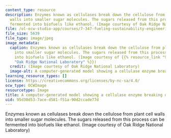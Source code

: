 ```yaml
---
content_type: resource
description: Enzymes known as cellulases break down the cellulose from plant cell
  walls into smaller sugar molecules. The sugars released from this process can be
  fermented into biofuels like ethanol. (Image courtesy of Oak Ridge National Laboratory)
file: /ol-ocw-studio-app/courses/7-347-fueling-sustainability-engineering-microbial-systems-for-biofuel-production-spring-2011/95d30d537aced581f51a90d2ccade77d_7-347s11-th.jpg
file_size: 5639
file_type: image/jpeg
image_metadata:
  caption: Enzymes known as cellulases break down the cellulose from plant cell walls
    into smaller sugar molecules. The sugars released from this process can be fermented
    into biofuels like ethanol. (Image courtesy of {{% resource_link "93795c87-8b9b-4963-96c6-7a3372d4420b"
    "Oak Ridge National Laboratory" %}})
  credit: (Image courtesy of Oak Ridge National Laboratory)
  image-alt: A computer-generated model showing a cellulase enzyme breaking down cellulose.
learning_resource_types: []
license: https://creativecommons.org/licenses/by-nc-sa/4.0/
ocw_type: OCWImage
resourcetype: Image
title: A computer-generated model showing a cellulase enzyme breaking down cellulose
uid: 95d30d53-7ace-d581-f51a-90d2ccade77d
---
```

Enzymes known as cellulases break down the cellulose from plant cell walls into smaller sugar molecules. The sugars released from this process can be fermented into biofuels like ethanol. (Image courtesy of Oak Ridge National Laboratory)